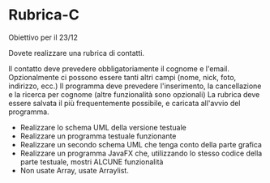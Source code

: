 # Rubrica-C

Obiettivo per il 23/12

Dovete realizzare una rubrica di contatti. 

Il contatto deve prevedere obbligatoriamente il cognome e l'email. Opzionalmente ci possono essere tanti altri campi (nome, nick, foto, indirizzo, ecc.)
Il programma deve prevedere l'inserimento, la cancellazione e la ricerca per cognome (altre funzionalità sono opzionali)
La rubrica deve essere salvata il più frequentemente possibile, e caricata all'avvio del programma. 

* Realizzare lo schema UML della versione testuale
* Realizzare un programma testuale funzionante
* Realizzare un secondo schema UML che tenga conto della parte grafica
* Realizzare un programma JavaFX che, utilizzando lo stesso codice della parte testuale, mostri ALCUNE funzionalità
* Non usate Array, usate Arraylist.


